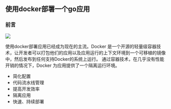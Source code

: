 ## 使用docker部署一个go应用

### 前言

![](https://img2020.cnblogs.com/blog/1237626/202005/1237626-20200507152147225-1977540183.jpg)

使用docker部署应用已经成为现在的主流。Docker 是一个开源的轻量级容器技术，让开发者可以打包他们的应用以及应用运行的上下文环境到一个可移植的镜像中，然后发布到任何支持Docker的系统上运行。 通过容器技术，在几乎没有性能开销的情况下，Docker 为应用提供了一个隔离运行环境。  

- 简化配置
- 代码流水线管理
- 提高开发效率
- 隔离应用
- 快速、持续部署


